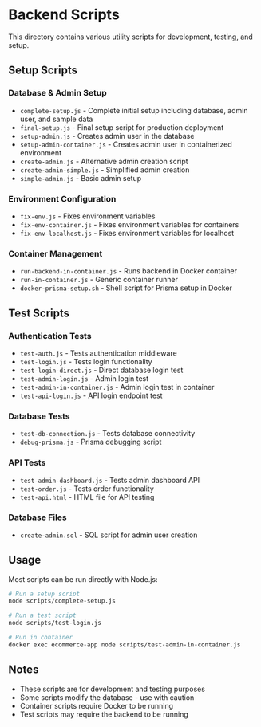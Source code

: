 # Backend Scripts

This directory contains various utility scripts for development, testing, and setup.

## Setup Scripts

### Database & Admin Setup
- `complete-setup.js` - Complete initial setup including database, admin user, and sample data
- `final-setup.js` - Final setup script for production deployment
- `setup-admin.js` - Creates admin user in the database
- `setup-admin-container.js` - Creates admin user in containerized environment
- `create-admin.js` - Alternative admin creation script
- `create-admin-simple.js` - Simplified admin creation
- `simple-admin.js` - Basic admin setup

### Environment Configuration
- `fix-env.js` - Fixes environment variables
- `fix-env-container.js` - Fixes environment variables for containers
- `fix-env-localhost.js` - Fixes environment variables for localhost

### Container Management
- `run-backend-in-container.js` - Runs backend in Docker container
- `run-in-container.js` - Generic container runner
- `docker-prisma-setup.sh` - Shell script for Prisma setup in Docker

## Test Scripts

### Authentication Tests
- `test-auth.js` - Tests authentication middleware
- `test-login.js` - Tests login functionality
- `test-login-direct.js` - Direct database login test
- `test-admin-login.js` - Admin login test
- `test-admin-in-container.js` - Admin login test in container
- `test-api-login.js` - API login endpoint test

### Database Tests
- `test-db-connection.js` - Tests database connectivity
- `debug-prisma.js` - Prisma debugging script

### API Tests
- `test-admin-dashboard.js` - Tests admin dashboard API
- `test-order.js` - Tests order functionality
- `test-api.html` - HTML file for API testing

### Database Files
- `create-admin.sql` - SQL script for admin user creation

## Usage

Most scripts can be run directly with Node.js:

```bash
# Run a setup script
node scripts/complete-setup.js

# Run a test script
node scripts/test-login.js

# Run in container
docker exec ecommerce-app node scripts/test-admin-in-container.js
```

## Notes

- These scripts are for development and testing purposes
- Some scripts modify the database - use with caution
- Container scripts require Docker to be running
- Test scripts may require the backend to be running 